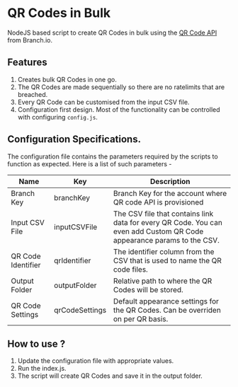 #   QR Codes in Bulk

 NodeJS based script to create QR Codes in bulk using the [QR Code API](https://help.branch.io/developers-hub/reference/createqrcode) from Branch.io.

 ## Features
 
 1. Creates bulk QR Codes in one go. 
 2. The QR Codes are made sequentially so there are no ratelimits that are breached.
 3. Every QR Code can be customised from the input CSV file.
 4. Configuration first design. Most of the functionality can be controlled with configuring ```config.js```.

 ## Configuration Specifications. 

The configuration file contains the parameters required by the scripts to function as expected. Here is a list of such parameters - 

| Name    | Key | Description|
| -------- | ------- | ----|
| Branch Key   | branchKey    |Branch Key for the account where QR code API is provisioned|
| Input CSV File | inputCSVFile |The CSV file that contains link data for every QR Code. You can even add Custom QR Code appearance params to the CSV.|
| QR Code Identifier    | qrIdentifier    |The identifier column from the CSV that is used to name the QR code files.|
|Output Folder|outputFolder|Relative path to where the QR Codes will be stored.|
|QR Code Settings|qrCodeSettings|Default appearance settings for the QR Codes. Can be overriden on per QR basis.|  

 
## How to use ?

1. Update the configuration file with appropriate values.
2. Run the index.js. 
3. The script will create QR Codes and save it in the output folder.

